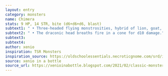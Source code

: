 ```yaml
---
layout: entry 
category: monsters
name: Chimera
stats: 9 HP, 14 STR, bite (d6+d6+d6, blast)
subtext1: " • Three-headed flying monstrosities, hybrid of lion, goat, and dragon."
subtext2: " • The draconic head breaths fire in a cone for d10 damage."
subtext3: 
subtext4: 
author: xenio
inspiration: TSR Monsters
inspiration_source: https://oldschoolessentials.necroticgnome.com/srd/index.php/Monster_Descriptions
source: xenio in a bottle
source_url: https://xenioinabottle.blogspot.com/2021/02/classic-monsters-for-cairnito-part-1.html
---
```

